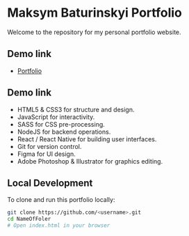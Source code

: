 # Maksym Baturinskyi Portfolio

Welcome to the repository for my personal portfolio website.
## Demo link
 - [Portfolio](https://maksymbaturinskyi.github.io/my-portfolio-html-css/)

## Demo link

- HTML5 & CSS3 for structure and design.
- JavaScript for interactivity.
- SASS for CSS pre-processing.
- NodeJS for backend operations.
- React / React Native for building user interfaces.
- Git for version control.
- Figma for UI design.
- Adobe Photoshop & Illustrator for graphics editing.


## Local Development

To clone and run this portfolio locally:

```bash
git clone https://github.com/<username>.git
cd NameOfFoler
# Open index.html in your browser

